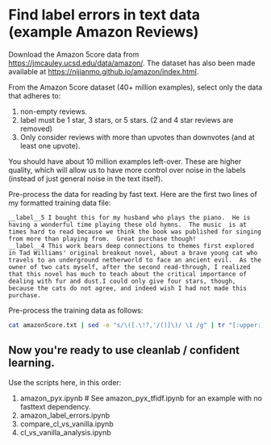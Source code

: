 # Find label errors in text data (example Amazon Reviews)

Download the Amazon 5core data from https://jmcauley.ucsd.edu/data/amazon/. The dataset has also been made available at https://nijianmo.github.io/amazon/index.html.

From the Amazon 5core dataset (40+ million examples), select only the data that adheres to:
1. non-empty reviews.
2. label must be 1 star, 3 stars, or 5 stars. (2 and 4 star reviews are removed)
3. Only consider reviews with more than upvotes than downvotes (and at least one upvote).

You should have about 10 million examples left-over. These are higher quality, which will allow us to have more control over noise in the labels (instead of just general noise in the text itself).

Pre-process the data for reading by fast text. Here are the first two lines of my formatted training data file:

```
__label__5 I bought this for my husband who plays the piano.  He is having a wonderful time playing these old hymns.  The music  is at times hard to read because we think the book was published for singing from more than playing from.  Great purchase though!
__label__4 This work bears deep connections to themes first explored in Tad Williams' original breakout novel, about a brave young cat who travels to an underground netherworld to face an ancient evil.  As the owner of two cats myself, after the second read-through, I realized that this novel has much to teach about the critical importance of dealing with fur and dust.I could only give four stars, though, because the cats do not agree, and indeed wish I had not made this purchase.
```

Pre-process the training data as follows:

```bash
cat amazon5core.txt | sed -e "s/\([.\!?,'/()]\)/ \1 /g" | tr "[:upper:]" "[:lower:]" > amazon5core.preprocessed.txt
```

## Now you're ready to use cleanlab / confident learning.

Use the scripts here, in this order:

1. amazon_pyx.ipynb  # See amazon_pyx_tfidf.ipynb for an example with no fasttext dependency.
2. amazon_label_errors.ipynb
3. compare_cl_vs_vanilla.ipynb
4. cl_vs_vanilla_analysis.ipynb

